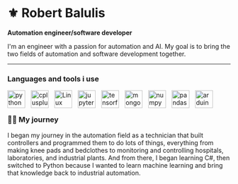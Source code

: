 # ⚜️ Robert Balulis

**Automation engineer/software developer**

I'm an engineer with a passion for automation and AI. My goal is to bring the two fields of automation and software development together.


---

###  Languages and tools i use
<img align="left" alt="python" width="40px" style="padding-right:10px;" src="https://cdn.jsdelivr.net/gh/devicons/devicon/icons/python/python-plain.svg" />
<img align="left" alt="cplusplus" width="40px" style="padding-right:10px;" src="https://cdn.jsdelivr.net/gh/devicons/devicon/icons/cplusplus/cplusplus-original.svg" />
<img align="left" alt="Linux" width="40px" style="padding-right:10px;" src="https://cdn.jsdelivr.net/gh/devicons/devicon/icons/linux/linux-original.svg" />
<img align="left" alt="jupyter" width="40px" style="padding-right:10px;" src="https://cdn.jsdelivr.net/gh/devicons/devicon/icons/jupyter/jupyter-original-wordmark.svg" />
<img align="left" alt="tensorflow" width="40px" style="padding-right:10px;" src="https://cdn.jsdelivr.net/gh/devicons/devicon/icons/tensorflow/tensorflow-original.svg"
/>
<img align="left" alt="mongodb" width="40px" style="padding-right:10px;" src="https://cdn.jsdelivr.net/gh/devicons/devicon/icons/mongodb/mongodb-original-wordmark.svg" />
<img align="left" alt="numpy" width="40px" style="padding-right:10px;" src="https://cdn.jsdelivr.net/gh/devicons/devicon/icons/numpy/numpy-original.svg" />
<img align="left" alt="pandas" width="40px" style="padding-right:10px;" src="https://cdn.jsdelivr.net/gh/devicons/devicon/icons/pandas/pandas-original.svg" />

<img align="left" alt="arduino" width="40px" style="padding-right:10px;" src="https://cdn.jsdelivr.net/gh/devicons/devicon/icons/arduino/arduino-original.svg" />
<br /> 

#

### 👨‍💻 My journey
I began my journey in the automation field as a technician that built controllers and programmed them to do lots of things, everything from making knee pads and bedclothes to monitoring and controlling hospitals, laboratories, and industrial plants. And from there, I began learning C#, then switched to Python because I wanted to learn machine learning and bring that knowledge back to industrial automation.
 


